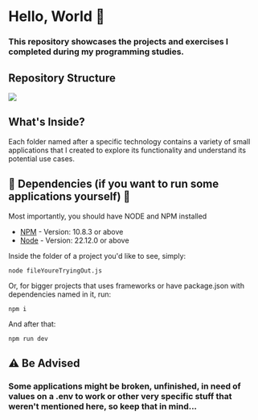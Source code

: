 # Hello, World 👋

### This repository showcases the projects and exercises I completed during my programming studies.

## Repository Structure

[![](https://mermaid.ink/img/pako:eNptkc1OQyEQhV-FsHBhyguwcFMTjWmr8daN4mIK01vSC9Pwk3jT9N0FbG3S3B3nO2eAnDlyTQa55EII5TX5re2l8oylHTqUzCMJA2Ff0UC0l0wPEKPVDcBIOUlmoA-ofLsiJkj4aAsBVzPGBtTJkmeL96q_7r-ZEA9sTjlEjBWdjw0_ZfCwgQC3xqvHjU31s7fOh0E3Vvg_2_Dzerm4m3ddda7DzXoLNjqYMF6m0uspuMKfVHF7_ExiqvN8xh0GB9aUVo81o3grU3FZjq1Mrvyp5CAn6kavuUwh44wHyv3uIvLBXJu8wAP4T6IitzDEotHYRGH5t8K2ydMvWrCZ6g?type=png)](https://mermaid.live/edit#pako:eNptkc1OQyEQhV-FsHBhyguwcFMTjWmr8daN4mIK01vSC9Pwk3jT9N0FbG3S3B3nO2eAnDlyTQa55EII5TX5re2l8oylHTqUzCMJA2Ff0UC0l0wPEKPVDcBIOUlmoA-ofLsiJkj4aAsBVzPGBtTJkmeL96q_7r-ZEA9sTjlEjBWdjw0_ZfCwgQC3xqvHjU31s7fOh0E3Vvg_2_Dzerm4m3ddda7DzXoLNjqYMF6m0uspuMKfVHF7_ExiqvN8xh0GB9aUVo81o3grU3FZjq1Mrvyp5CAn6kavuUwh44wHyv3uIvLBXJu8wAP4T6IitzDEotHYRGH5t8K2ydMvWrCZ6g)

## What's Inside?

Each folder named after a specific technology contains a variety of small applications that I created to explore its functionality and understand its potential use cases.

## 📌 Dependencies (if you want to run some applications yourself) 📌

Most importantly, you should have NODE and NPM installed 

* [NPM](https://docs.npmjs.com/downloading-and-installing-node-js-and-npm) - Version: 10.8.3 or above
* [Node](https://nodejs.org/pt/download) - Version: 22.12.0 or above

Inside the folder of a project you'd like to see, simply:

```
node fileYoureTryingOut.js
```

Or, for bigger projects that uses frameworks or have package.json with dependencies named in it, run:

```
npm i
```
And after that:

```
npm run dev
```

## ⚠️ Be Advised

### Some applications might be broken, unfinished, in need of values on a .env to work or other very specific stuff that weren't mentioned here, so keep that in mind...
